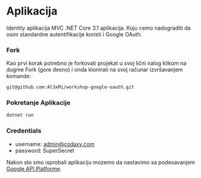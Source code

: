 # Aplikacija

Identity aplikacija MVC .NET Core 3.1 aplikacija. Koju cemo nadograditi da osim standardne autentifikacije koristi  i Google OAuth.

### Fork
Kao prvi korak potrebno je forkovati projekat u svoj lični nalog klikom na dugme Fork (gore desno) i onda klonirati na svoj računar izvršavanjem komande:

```bash
git@github.com:Al3xMi/workshop-google-oauth.git
```

### Pokretanje Aplikacije
```bash
dotnet run
```

### Credentials

- username: admin@codaxy.com
- password: SuperSecret

Nakon sto smo isprobali aplikaciju mozemo da nastavimo sa podesavanjem [Google API Platforme](./GoogleApiPlatforma.md).
